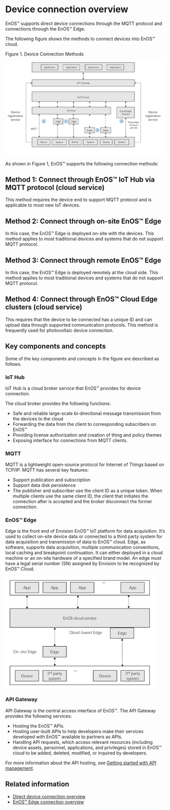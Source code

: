 # Device connection overview

EnOS™ supports direct device connections through the MQTT protocol and connections through the EnOS™ Edge.

The following figure shows the methods to connect devices into EnOS™ cloud.

Figure 1. Device Connection Methods

![](media/device_connection_methods.png)

As shown in Figure 1, EnOS™ supports the following connection methods:

## Method 1: Connect through EnOS™ IoT Hub via MQTT protocol (cloud service)

This method requires the device end to support MQTT protocol and is applicable to most new IoT devices.

## Method 2: Connect through on-site EnOS™ Edge

In this case, the EnOS™ Edge is deployed on-site with the devices. This method applies to most traditional devices and systems that do not support MQTT protocol.

## Method 3: Connect through remote EnOS™ Edge

In this case, the EnOS™ Edge is deployed remotely at the cloud side. This method applies to most traditional devices and systems that do not support MQTT protocol.

## Method 4: Connect through EnOS™ Cloud Edge clusters (cloud service)

This requires that the device to be connected has a unique ID and can upload data through supported communication protocols. This method is frequently used for photovoltaic device connection.

## Key components and concepts

Some of the key components and concepts in the figure are described as follows.

### IoT Hub

IoT Hub is a cloud broker service that EnOS™ provides for device connection.

The cloud broker provides the following functions:

- Safe and reliable large-scale bi-directional message transmission from the devices to the cloud
- Forwarding the data from the client to corresponding subscribers on EnOS™
- Providing license authorization and creation of thing and policy themes
- Exposing interface for connections from MQTT clients.

### MQTT

MQTT is a lightweight open-source protocol for Internet of Things based on TCP/IP. MQTT has several key features:
- Support publication and subscription
- Support data disk persistence
- The publisher and subscriber use the client ID as a unique token. When multiple clients use the same client ID, the client that initiates the connection after is accepted and the broker disconnect the former connection.

### EnOS™ Edge

Edge is the front end of Envision EnOS™ IoT platform for data acquisition. It’s used to collect on-site device data or connected to a third party system for data acquisition and transmission of data to EnOS™ cloud. Edge, as software, supports data acquisition, multiple communication conventions, local caching and breakpoint continuation. It can either deployed in a cloud machine or an on-site hardware of a specified brand model. An edge must have a legal serial number (SN) assigned by Envision to be recognized by EnOS™ Cloud.

![](media/Basic_concepts_Edge_stru.png)

### API Gateway

API Gateway is the central access interface of EnOS™. The API Gateway provides the following services:
- Hosting the EnOS™ APIs.
- Hosting user-built APIs to help developers make their services developed with EnOS™ available to partners as APIs.
- Handling API requests, which access relevant resources (including device assets, personnel, applications, and privileges) stored in EnOS™ cloud to be added, deleted, modified, or inquired by developers.

For more information about the API hosting, see [Getting started with API management](https://docs.envisioniot.com/docs/app-development/en/latest/api_hosting/gettingstarted_api_hosting.html).

## Related information
- [Direct device connection overview](direct_connection_overview)
- [EnOS™ Edge connection overview](edge_connection_overview)
